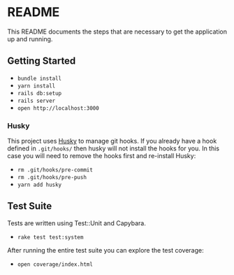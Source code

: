 # README

This README documents the steps that are necessary to get the
application up and running.

## Getting Started
- `bundle install`
- `yarn install`
- `rails db:setup`
- `rails server`
- `open http://localhost:3000`

### Husky
This project uses [Husky](https://github.com/typicode/husky) to manage git hooks.
If you already have a hook defined in `.git/hooks/` then husky will not install the hooks for you.
In this case you will need to remove the hooks first and re-install Husky:
- `rm .git/hooks/pre-commit`
- `rm .git/hooks/pre-push`
- `yarn add husky`

## Test Suite
Tests are written using Test::Unit and Capybara.
- `rake test test:system`

After running the entire test suite you can explore the test coverage:
- `open coverage/index.html`
